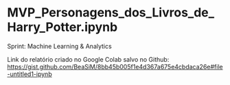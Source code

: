 # MVP_Personagens_dos_Livros_de_Harry_Potter.ipynb
Sprint: Machine Learning &amp; Analytics

Link do relatório criado no Google Colab salvo no Github: https://gist.github.com/BeaSiM/8bb45b005f1e4d367a675e4cbdaca26e#file-untitled1-ipynb
